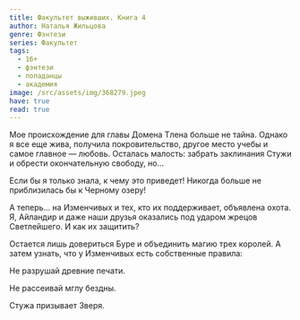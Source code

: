 ```yaml
---
title: Факультет выживших. Книга 4
author: Наталья Жильцова
genre: Фэнтези
series: Факультет
tags:
  - 16+
  - фэнтези
  - попаданцы
  - академия
image: /src/assets/img/368279.jpeg
have: true
read: true
---
```

Мое происхождение для главы Домена Тлена больше не тайна. Однако я все еще жива, получила покровительство, другое место учебы и самое главное — любовь. Осталась малость: забрать заклинания Стужи и обрести окончательную свободу, но...

Если бы я только знала, к чему это приведет! Никогда больше не приблизилась бы к Черному озеру!

А теперь... на Изменчивых и тех, кто их поддерживает, объявлена охота. Я, Айландир и даже наши друзья оказались под ударом жрецов Светлейшего. И как их защитить?

Остается лишь довериться Буре и объединить магию трех королей. А затем узнать, что у Изменчивых есть собственные правила:

Не разрушай древние печати.

Не рассеивай мглу бездны.

Стужа призывает Зверя.
